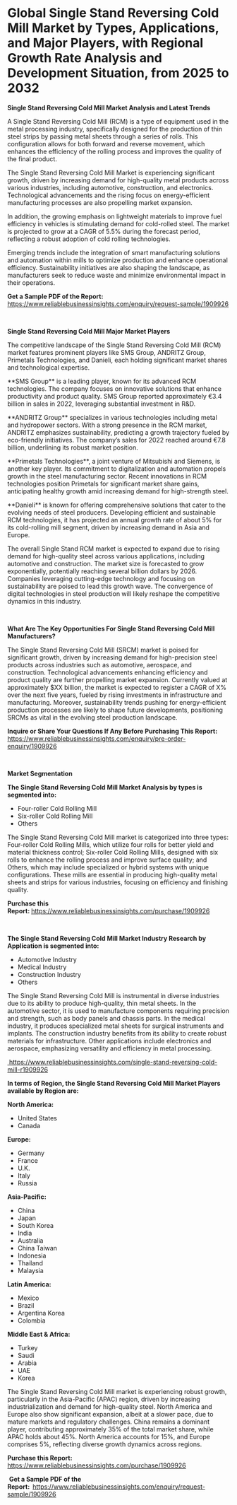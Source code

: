 <p><h1>Global Single Stand Reversing Cold Mill Market by Types, Applications, and Major Players, with Regional Growth Rate Analysis and Development Situation, from 2025 to 2032</h1></p><p><strong>Single Stand Reversing Cold Mill Market Analysis and Latest Trends</strong></p>
<p><p>A Single Stand Reversing Cold Mill (RCM) is a type of equipment used in the metal processing industry, specifically designed for the production of thin steel strips by passing metal sheets through a series of rolls. This configuration allows for both forward and reverse movement, which enhances the efficiency of the rolling process and improves the quality of the final product. </p><p>The Single Stand Reversing Cold Mill Market is experiencing significant growth, driven by increasing demand for high-quality metal products across various industries, including automotive, construction, and electronics. Technological advancements and the rising focus on energy-efficient manufacturing processes are also propelling market expansion. </p><p>In addition, the growing emphasis on lightweight materials to improve fuel efficiency in vehicles is stimulating demand for cold-rolled steel. The market is projected to grow at a CAGR of 5.5% during the forecast period, reflecting a robust adoption of cold rolling technologies. </p><p>Emerging trends include the integration of smart manufacturing solutions and automation within mills to optimize production and enhance operational efficiency. Sustainability initiatives are also shaping the landscape, as manufacturers seek to reduce waste and minimize environmental impact in their operations.</p></p>
<p><strong>Get a Sample PDF of the Report:&nbsp;</strong> <a href="https://www.reliablebusinessinsights.com/enquiry/request-sample/1909926?utm_campaign=2820&utm_medium=2&utm_source=Github&utm_content=ia&utm_term=12042025&utm_id=single-stand-reversing-cold-mill">https://www.reliablebusinessinsights.com/enquiry/request-sample/1909926</a></p>
<p>&nbsp;</p>
<p><strong>Single Stand Reversing Cold Mill Major Market Players</strong></p>
<p><p>The competitive landscape of the Single Stand Reversing Cold Mill (RCM) market features prominent players like SMS Group, ANDRITZ Group, Primetals Technologies, and Danieli, each holding significant market shares and technological expertise.</p><p>**SMS Group** is a leading player, known for its advanced RCM technologies. The company focuses on innovative solutions that enhance productivity and product quality. SMS Group reported approximately €3.4 billion in sales in 2022, leveraging substantial investment in R&D.</p><p>**ANDRITZ Group** specializes in various technologies including metal and hydropower sectors. With a strong presence in the RCM market, ANDRITZ emphasizes sustainability, predicting a growth trajectory fueled by eco-friendly initiatives. The company’s sales for 2022 reached around €7.8 billion, underlining its robust market position.</p><p>**Primetals Technologies**, a joint venture of Mitsubishi and Siemens, is another key player. Its commitment to digitalization and automation propels growth in the steel manufacturing sector. Recent innovations in RCM technologies position Primetals for significant market share gains, anticipating healthy growth amid increasing demand for high-strength steel.</p><p>**Danieli** is known for offering comprehensive solutions that cater to the evolving needs of steel producers. Developing efficient and sustainable RCM technologies, it has projected an annual growth rate of about 5% for its cold-rolling mill segment, driven by increasing demand in Asia and Europe.</p><p>The overall Single Stand RCM market is expected to expand due to rising demand for high-quality steel across various applications, including automotive and construction. The market size is forecasted to grow exponentially, potentially reaching several billion dollars by 2026. Companies leveraging cutting-edge technology and focusing on sustainability are poised to lead this growth wave. The convergence of digital technologies in steel production will likely reshape the competitive dynamics in this industry.</p></p>
<p>&nbsp;</p>
<p><strong>What Are The Key Opportunities For Single Stand Reversing Cold Mill Manufacturers?</strong></p>
<p><p>The Single Stand Reversing Cold Mill (SRCM) market is poised for significant growth, driven by increasing demand for high-precision steel products across industries such as automotive, aerospace, and construction. Technological advancements enhancing efficiency and product quality are further propelling market expansion. Currently valued at approximately $XX billion, the market is expected to register a CAGR of X% over the next five years, fueled by rising investments in infrastructure and manufacturing. Moreover, sustainability trends pushing for energy-efficient production processes are likely to shape future developments, positioning SRCMs as vital in the evolving steel production landscape.</p></p>
<p><strong>Inquire or Share Your Questions If Any Before Purchasing This Report:</strong> <a href="https://www.reliablebusinessinsights.com/enquiry/pre-order-enquiry/1909926?utm_campaign=2820&utm_medium=2&utm_source=Github&utm_content=ia&utm_term=12042025&utm_id=single-stand-reversing-cold-mill">https://www.reliablebusinessinsights.com/enquiry/pre-order-enquiry/1909926</a></p>
<p>&nbsp;</p>
<p><strong>Market Segmentation</strong></p>
<p><strong>The Single Stand Reversing Cold Mill Market Analysis by types is segmented into:</strong></p>
<p><ul><li>Four-roller Cold Rolling Mill</li><li>Six-roller Cold Rolling Mill</li><li>Others</li></ul></p>
<p><p>The Single Stand Reversing Cold Mill market is categorized into three types: Four-roller Cold Rolling Mills, which utilize four rolls for better yield and material thickness control; Six-roller Cold Rolling Mills, designed with six rolls to enhance the rolling process and improve surface quality; and Others, which may include specialized or hybrid systems with unique configurations. These mills are essential in producing high-quality metal sheets and strips for various industries, focusing on efficiency and finishing quality.</p></p>
<p><strong>Purchase this Report:&nbsp;</strong><a href="https://www.reliablebusinessinsights.com/purchase/1909926?utm_campaign=2820&utm_medium=2&utm_source=Github&utm_content=ia&utm_term=12042025&utm_id=single-stand-reversing-cold-mill">https://www.reliablebusinessinsights.com/purchase/1909926</a></p>
<p>&nbsp;</p>
<p><strong>The Single Stand Reversing Cold Mill Market Industry Research by Application is segmented into:</strong></p>
<p><ul><li>Automotive Industry</li><li>Medical Industry</li><li>Construction Industry</li><li>Others</li></ul></p>
<p><p>The Single Stand Reversing Cold Mill is instrumental in diverse industries due to its ability to produce high-quality, thin metal sheets. In the automotive sector, it is used to manufacture components requiring precision and strength, such as body panels and chassis parts. In the medical industry, it produces specialized metal sheets for surgical instruments and implants. The construction industry benefits from its ability to create robust materials for infrastructure. Other applications include electronics and aerospace, emphasizing versatility and efficiency in metal processing.</p></p>
<p><a href="https://www.reliablebusinessinsights.com/single-stand-reversing-cold-mill-r1909926?utm_campaign=2820&utm_medium=2&utm_source=Github&utm_content=ia&utm_term=12042025&utm_id=single-stand-reversing-cold-mill">&nbsp;https://www.reliablebusinessinsights.com/single-stand-reversing-cold-mill-r1909926</a></p>
<p><strong>In terms of Region, the Single Stand Reversing Cold Mill Market Players available by Region are:</strong></p>
<p>
    <p> <strong> North America: </strong>
        <ul>
            <li>United States</li>
            <li>Canada</li>
        </ul>
        </p> 
    <p> <strong> Europe: </strong>
        <ul>
            <li>Germany</li>
            <li>France</li>
            <li>U.K.</li>
            <li>Italy</li>
            <li>Russia</li>
        </ul>
        </p> 
    <p> <strong> Asia-Pacific: </strong>
        <ul>
            <li>China</li>
            <li>Japan</li>
            <li>South Korea</li>
            <li>India</li>
            <li>Australia</li>
            <li>China Taiwan</li>
            <li>Indonesia</li>
            <li>Thailand</li>
            <li>Malaysia</li>
        </ul>
        </p> 
    <p> <strong> Latin America: </strong>
        <ul>
            <li>Mexico</li>
            <li>Brazil</li>
            <li>Argentina Korea</li>
            <li>Colombia</li>
        </ul>
        </p> 
    <p> <strong> Middle East & Africa: </strong>
        <ul>
            <li>Turkey</li>
            <li>Saudi</li>
            <li>Arabia</li>
            <li>UAE</li>
            <li>Korea</li>
        </ul>
    </p>
    </p>
<p><p>The Single Stand Reversing Cold Mill market is experiencing robust growth, particularly in the Asia-Pacific (APAC) region, driven by increasing industrialization and demand for high-quality steel. North America and Europe also show significant expansion, albeit at a slower pace, due to mature markets and regulatory challenges. China remains a dominant player, contributing approximately 35% of the total market share, while APAC holds about 45%. North America accounts for 15%, and Europe comprises 5%, reflecting diverse growth dynamics across regions.</p></p>
<p><strong>Purchase this Report: </strong><a href="https://www.reliablebusinessinsights.com/purchase/1909926?utm_campaign=2820&utm_medium=2&utm_source=Github&utm_content=ia&utm_term=12042025&utm_id=single-stand-reversing-cold-mill">https://www.reliablebusinessinsights.com/purchase/1909926</a></p>
<p>&nbsp;<strong>Get a Sample PDF of the Report:&nbsp;&nbsp;</strong><a href="https://www.reliablebusinessinsights.com/enquiry/request-sample/1909926?utm_campaign=2820&utm_medium=2&utm_source=Github&utm_content=ia&utm_term=12042025&utm_id=single-stand-reversing-cold-mill">https://www.reliablebusinessinsights.com/enquiry/request-sample/1909926</a></p>
<p><strong></strong></p>
<p><p></p><p></p><p></p></p>